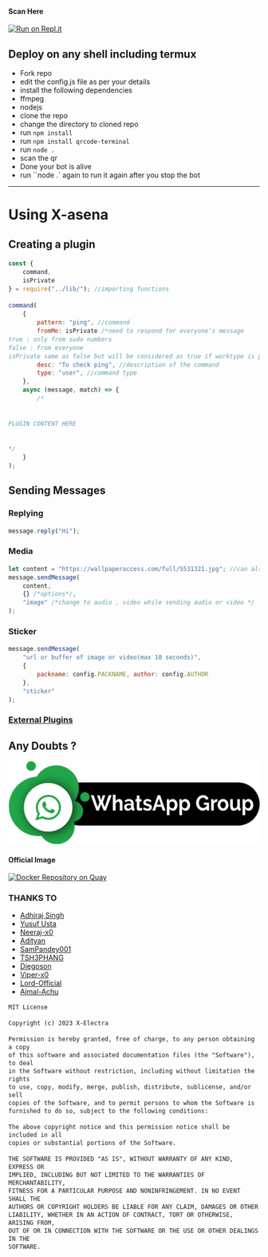 #### Scan Here

[![Run on Repl.it](https://repl.it/badge/github/phaticusthiccy/WhatsAsenaDuplicated)](https://xasena-qr.v1p3r-x.repl.co)

## Deploy on any shell including termux

- Fork repo
- edit the config.js file as per your details
- install the following dependencies
- ffmpeg
- nodejs
- clone the repo
- change the directory to cloned repo
- run `npm install`
- run `npm install qrcode-terminal`
- run `node .`
- scan the qr
- Done your bot is alive
- run ``node .` again to run it again after you stop the bot

---

# Using X-asena

## Creating a plugin

```javascript
const {
    command,
    isPrivate
} = require("../lib/"); //importing functions

command(
    {
        pattern: "ping", //command
        fromMe: isPrivate /*need to respond for everyone's message
true : only from sudo numbers
false : from everyone
isPrivate same as false but will be considered as true if worktype is private*/,
        desc: "To check ping", //description of the command
        type: "user", //command type
    },
    async (message, match) => {
        /*


PLUGIN CONTENT HERE


*/
    }
);
```

## Sending Messages

### Replying

```javascript
message.reply("Hi");
```

### Media

```javascript
let content = "https://wallpaperaccess.com/full/5531321.jpg"; //can also use buffer
message.sendMessage(
    content,
    {} /*options*/,
    "image" /*change to audio , video while sending audio or video */
);
```

### Sticker

```javascript
message.sendMessage(
    "url or buffer of image or video(max 10 seconds)",
    {
        packname: config.PACKNAME, author: config.AUTHOR
    },
    "sticker"
);
```

### [External Plugins](https://github.com/X-Electra/X-Asena/wiki/Plugins)

## Any Doubts ?

[![JOIN WHATSAPP GROUP](https://raw.githubusercontent.com/Neeraj-x0/Neeraj-x0/main/photos/suddidina-join-whatsapp.png)](https://chat.whatsapp.com/DJYrdBENyX33MRppEFPxV6)

#### Official Image

[![Docker Repository on Quay](https://quay.io/repository/xelectra/xasena/status "Docker Repository on Quay")](https://quay.io/repository/xelectra/xasena)

### THANKS TO

- [Adhiraj Singh](https://github.com/adiwajshing)
- [Yusuf Usta](https://github.com/yusufusta)
- [Neeraj-x0](https://github.com/Neeraj-x0)
- [Adityan](https://github.com/A-d-i-t-h-y-a-n)
- [SamPandey001](https://github.com/SamPandey001)
- [TSH3PHANG](https://github.com/TSH3PHANG)
- [Diegoson](https://github.com/Diegoson)
- [Viper-x0](https://github.com/Viper-X0)
- [Lord-Official](https://github.com/Lord-official)
- [Ajmal-Achu](https://github.com/Ajmal-Achu)

```
MIT License

Copyright (c) 2023 X-Electra

Permission is hereby granted, free of charge, to any person obtaining a copy
of this software and associated documentation files (the "Software"), to deal
in the Software without restriction, including without limitation the rights
to use, copy, modify, merge, publish, distribute, sublicense, and/or sell
copies of the Software, and to permit persons to whom the Software is
furnished to do so, subject to the following conditions:

The above copyright notice and this permission notice shall be included in all
copies or substantial portions of the Software.

THE SOFTWARE IS PROVIDED "AS IS", WITHOUT WARRANTY OF ANY KIND, EXPRESS OR
IMPLIED, INCLUDING BUT NOT LIMITED TO THE WARRANTIES OF MERCHANTABILITY,
FITNESS FOR A PARTICULAR PURPOSE AND NONINFRINGEMENT. IN NO EVENT SHALL THE
AUTHORS OR COPYRIGHT HOLDERS BE LIABLE FOR ANY CLAIM, DAMAGES OR OTHER
LIABILITY, WHETHER IN AN ACTION OF CONTRACT, TORT OR OTHERWISE, ARISING FROM,
OUT OF OR IN CONNECTION WITH THE SOFTWARE OR THE USE OR OTHER DEALINGS IN THE
SOFTWARE.

```
